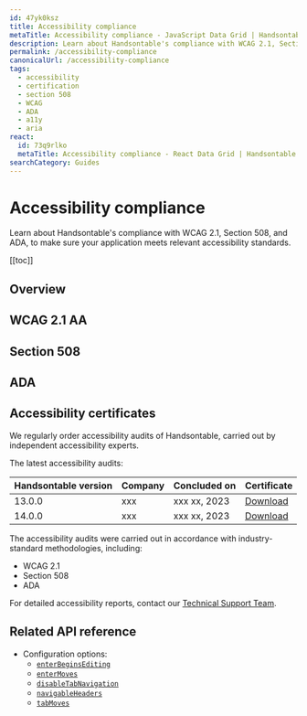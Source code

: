 ```yaml
---
id: 47yk0ksz
title: Accessibility compliance
metaTitle: Accessibility compliance - JavaScript Data Grid | Handsontable
description: Learn about Handsontable's compliance with WCAG 2.1, Section 508, and ADA, to make sure your application meets relevant accessibility standards.
permalink: /accessibility-compliance
canonicalUrl: /accessibility-compliance
tags:
  - accessibility
  - certification
  - section 508
  - WCAG
  - ADA
  - a11y
  - aria
react:
  id: 73q9rlko
  metaTitle: Accessibility compliance - React Data Grid | Handsontable
searchCategory: Guides
---
```


# Accessibility compliance

Learn about Handsontable's compliance with WCAG 2.1, Section 508, and ADA, to make sure your application meets relevant accessibility standards.

[[toc]]

## Overview

## WCAG 2.1 AA

## Section 508

## ADA

## Accessibility certificates

We regularly order accessibility audits of Handsontable, carried out by independent accessibility experts.

The latest accessibility audits:

| Handsontable version | Company | Concluded on | Certificate                                         |
| -------------------- | ------- | ------------ | --------------------------------------------------- |
| 13.0.0               | xxx     | xxx xx, 2023 | [Download]({{$basePath}}/securitum-certificate.pdf) |
| 14.0.0               | xxx     | xxx xx, 2023 | [Download]({{$basePath}}/securitum-certificate.pdf) |

The accessibility audits were carried out in accordance with industry-standard methodologies, including:

- WCAG 2.1
- Section 508
- ADA

For detailed accessibility reports, contact our [Technical Support Team](https://handsontable.com/contact?category=technical_support).

## Related API reference

- Configuration options:
  - [`enterBeginsEditing`](@/api/options.md#enterbeginsediting)
  - [`enterMoves`](@/api/options.md#entermoves)
  - [`disableTabNavigation`](@/api/options.md#disabletabnavigation)
  - [`navigableHeaders`](@/api/options.md#navigableheaders)
  - [`tabMoves`](@/api/options.md#tabmoves)
